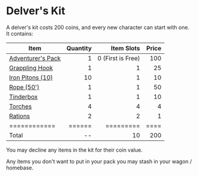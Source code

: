 # Delver's Kit

A delver's kit costs 200 coins, and every new character can start with one. It contains:

| Item                                                                                   | Quantity |        Item Slots | Price |
| -------------------------------------------------------------------------------------- | -------: | ----------------: | ----: |
| [Adventurer's Pack](Individual%20Item%20Cards/Gear/100%20Coins/Adventurer's%20Pack.md) |        1 | 0 (First is Free) |   100 |
| [Grappling Hook](Individual%20Item%20Cards/Gear/25%20Coins/Grappling%20Hook.md)        |        1 |                 1 |    25 |
| [Iron Pitons (10)](Individual%20Item%20Cards/Gear/10%20Coins/Iron%20Piton.md)          |       10 |                 1 |    10 |
| [Rope (50')](Individual%20Item%20Cards/Gear/50%20Coins/Rope%20(50').md)                |        1 |                 1 |    50 |
| [Tinderbox](Individual%20Item%20Cards/Gear/10%20Coins/Tinderbox.md)                    |        1 |                 1 |    10 |
| [Torches](Individual%20Item%20Cards/Gear/1%20Coin/Torch.md)                            |        4 |                 4 |     4 |
| [Rations](Individual%20Item%20Cards/Gear/1%20Coin/Ration.md)                           |        2 |                 2 |     1 |
| ============                                                                           |   ====== |         ========= |  ==== |
| Total                                                                                  |       -- |                10 |   200 |

You may decline any items in the kit for their coin value.

Any items you don't want to put in your pack you may stash in your wagon / homebase.
